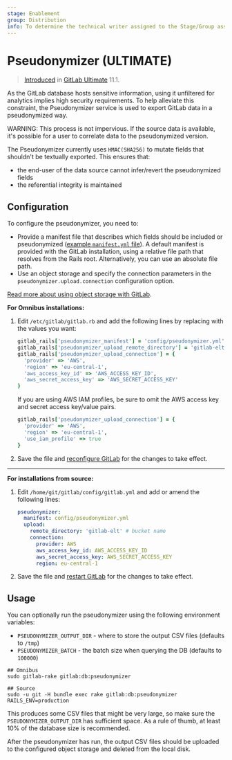 ```yaml
---
stage: Enablement
group: Distribution
info: To determine the technical writer assigned to the Stage/Group associated with this page, see https://about.gitlab.com/handbook/engineering/ux/technical-writing/#assignments
---
```


# Pseudonymizer **(ULTIMATE)**

> [Introduced](https://gitlab.com/gitlab-org/gitlab/-/merge_requests/5532) in [GitLab Ultimate](https://about.gitlab.com/pricing/) 11.1.

As the GitLab database hosts sensitive information, using it unfiltered for analytics
implies high security requirements. To help alleviate this constraint, the Pseudonymizer
service is used to export GitLab data in a pseudonymized way.

WARNING:
This process is not impervious. If the source data is available, it's possible for
a user to correlate data to the pseudonymized version.

The Pseudonymizer currently uses `HMAC(SHA256)` to mutate fields that shouldn't
be textually exported. This ensures that:

- the end-user of the data source cannot infer/revert the pseudonymized fields
- the referential integrity is maintained

## Configuration

To configure the pseudonymizer, you need to:

- Provide a manifest file that describes which fields should be included or
  pseudonymized ([example `manifest.yml` file](https://gitlab.com/gitlab-org/gitlab/tree/master/config/pseudonymizer.yml)).
  A default manifest is provided with the GitLab installation, using a relative file path that resolves from the Rails root.
  Alternatively, you can use an absolute file path.
- Use an object storage and specify the connection parameters in the `pseudonymizer.upload.connection` configuration option.

[Read more about using object storage with GitLab](object_storage.md).

**For Omnibus installations:**

1. Edit `/etc/gitlab/gitlab.rb` and add the following lines by replacing with
   the values you want:

   ```ruby
   gitlab_rails['pseudonymizer_manifest'] = 'config/pseudonymizer.yml'
   gitlab_rails['pseudonymizer_upload_remote_directory'] = 'gitlab-elt' # bucket name
   gitlab_rails['pseudonymizer_upload_connection'] = {
     'provider' => 'AWS',
     'region' => 'eu-central-1',
     'aws_access_key_id' => 'AWS_ACCESS_KEY_ID',
     'aws_secret_access_key' => 'AWS_SECRET_ACCESS_KEY'
   }
   ```

   If you are using AWS IAM profiles, be sure to omit the AWS access key and secret access key/value pairs.

   ```ruby
   gitlab_rails['pseudonymizer_upload_connection'] = {
     'provider' => 'AWS',
     'region' => 'eu-central-1',
     'use_iam_profile' => true
   }
   ```

1. Save the file and [reconfigure GitLab](restart_gitlab.md#omnibus-gitlab-reconfigure)
   for the changes to take effect.

---

**For installations from source:**

1. Edit `/home/git/gitlab/config/gitlab.yml` and add or amend the following
   lines:

   ```yaml
   pseudonymizer:
     manifest: config/pseudonymizer.yml
     upload:
       remote_directory: 'gitlab-elt' # bucket name
       connection:
         provider: AWS
         aws_access_key_id: AWS_ACCESS_KEY_ID
         aws_secret_access_key: AWS_SECRET_ACCESS_KEY
         region: eu-central-1
   ```

1. Save the file and [restart GitLab](restart_gitlab.md#installations-from-source)
   for the changes to take effect.

## Usage

You can optionally run the pseudonymizer using the following environment variables:

- `PSEUDONYMIZER_OUTPUT_DIR` - where to store the output CSV files (defaults to `/tmp`)
- `PSEUDONYMIZER_BATCH` - the batch size when querying the DB (defaults to `100000`)

```shell
## Omnibus
sudo gitlab-rake gitlab:db:pseudonymizer

## Source
sudo -u git -H bundle exec rake gitlab:db:pseudonymizer RAILS_ENV=production
```

This produces some CSV files that might be very large, so make sure the
`PSEUDONYMIZER_OUTPUT_DIR` has sufficient space. As a rule of thumb, at least
10% of the database size is recommended.

After the pseudonymizer has run, the output CSV files should be uploaded to the
configured object storage and deleted from the local disk.
